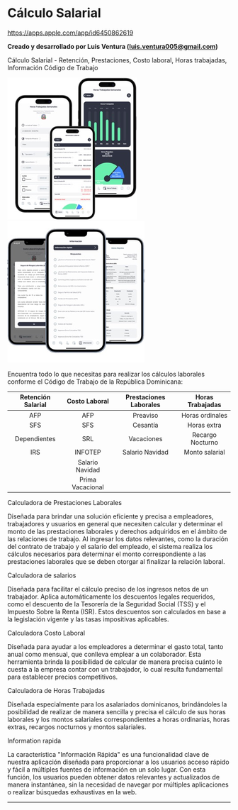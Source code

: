 # Cálculo Salarial

https://apps.apple.com/app/id6450862619

**Creado y desarrollado por Luis Ventura (luis.ventura005@gmail.com)**

Cálculo Salarial - Retención, Prestaciones, Costo laboral, Horas trabajadas, Información Código de Trabajo


![Cocktail Bliss](docs/salary_calculator_images/main_img_small.jpeg)
![Cocktail Bliss](docs/salary_calculator_images/img_2_small.jpeg)

Encuentra todo lo que necesitas para realizar los cálculos laborales conforme el Código de Trabajo de la República Dominicana:

| Retención Salarial      | Costo Laboral | Prestaciones Laborales    |Horas Trabajadas |
| :----:      |    :----:   |        :----: | :----:
| AFP         | AFP       | Preaviso   | Horas ordinales
| SFS   | SFS        | Cesantía      | Horas extra
| Dependientes   | SRL        | Vacaciones      |Recargo Nocturno
| IRS   | INFOTEP        | Salario Navidad      | Monto salarial
|    | Salario Navidad        |       |
|    | Prima Vacacional        |       |

Calculadora de Prestaciones Laborales

Diseñada para brindar una solución eficiente y precisa a empleadores, trabajadores y usuarios en general que necesiten calcular y determinar el monto de las prestaciones laborales y derechos adquiridos en el ámbito de las relaciones de trabajo. Al ingresar los datos relevantes, como la duración del contrato de trabajo y el salario del empleado, el sistema realiza los cálculos necesarios para determinar el monto correspondiente a las prestaciones laborales que se deben otorgar al finalizar la relación laboral.


Calculadora de salarios

Diseñada para facilitar el cálculo preciso de los ingresos netos de un trabajador. Aplica automáticamente los descuentos legales requeridos, como el descuento de la Tesorería de la Seguridad Social (TSS) y el Impuesto Sobre la Renta (ISR). Estos descuentos son calculados en base a la legislación vigente y las tasas impositivas aplicables.


Calculadora Costo Laboral

Diseñada para ayudar a los empleadores a determinar el gasto total, tanto anual como mensual, que conlleva emplear a un colaborador. Esta herramienta brinda la posibilidad de calcular de manera precisa cuánto le cuesta a la empresa contar con un trabajador, lo cual resulta fundamental para establecer precios competitivos.


Calculadora de Horas Trabajadas

Diseñada especialmente para los asalariados dominicanos, brindándoles la posibilidad de realizar de manera sencilla y precisa el cálculo de sus horas laborales y los montos salariales correspondientes a horas ordinarias, horas extras, recargos nocturnos y montos salariales.


Information rapida

La característica "Información Rápida" es una funcionalidad clave de nuestra aplicación diseñada para proporcionar a los usuarios acceso rápido y fácil a múltiples fuentes de información en un solo lugar. Con esta función, los usuarios pueden obtener datos relevantes y actualizados de manera instantánea, sin la necesidad de navegar por múltiples aplicaciones o realizar búsquedas exhaustivas en la web.



-------------------------------------------------------

